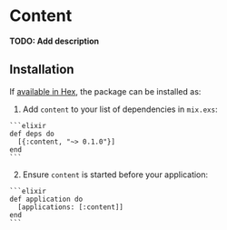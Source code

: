 # Content

**TODO: Add description**

## Installation

If [available in Hex](https://hex.pm/docs/publish), the package can be installed as:

  1. Add `content` to your list of dependencies in `mix.exs`:

    ```elixir
    def deps do
      [{:content, "~> 0.1.0"}]
    end
    ```

  2. Ensure `content` is started before your application:

    ```elixir
    def application do
      [applications: [:content]]
    end
    ```

